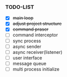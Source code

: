### TODO-LIST

- [x] ~~main loop~~
- [x] ~~adjust project structure~~ 
- [x] ~~command praser~~ 
- [ ] command interceptor 
- [ ] sync process 
- [ ] async sender 
- [ ] async receiver(listener) 
- [ ] user interface 
- [ ] message queue 
- [ ] multi process initialize 
